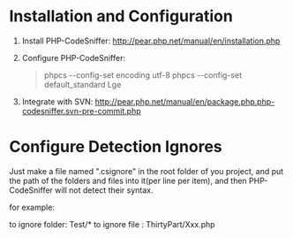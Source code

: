 # Installation and Configuration
1. Install PHP-CodeSniffer: 
    http://pear.php.net/manual/en/installation.php
	
2. Configure PHP-CodeSniffer:
    > phpcs --config-set encoding utf-8
    > phpcs --config-set default_standard Lge
    
2. Integrate with SVN:
    http://pear.php.net/manual/en/package.php.php-codesniffer.svn-pre-commit.php


# Configure Detection Ignores
Just make a file named ".csignore" in the root folder of you project, and put the path of the folders and files into it(per line per item), and then PHP-CodeSniffer will not detect their syntax.

for example:

to ignore folder: Test/*
to ignore file  : ThirtyPart/Xxx.php
